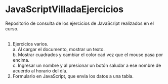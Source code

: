 # JavaScriptVilladaEjercicios

Repositorio de consulta de los ejercicios de JavaScript realizados en el curso.</br></br>

1. Ejercicios varios.</br>
  a. Al cargar el documento, mostrar un texto.</br>
  b. Mostrar cuadrados y cambiar el color cad vez que el mouse pasa por encima.</br>
  c. Ingresar un nombre y al presionar un botón saludar a ese nombre de acuerdo al horario del día.</br>
2. Formulario en JavaScript, que envia los datos a una tabla.</br>
